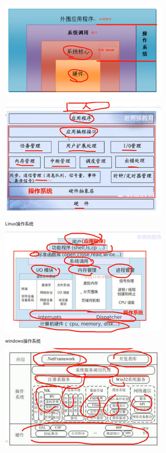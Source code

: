 ![image-20240203172832258](assets/1.操作系统图解/image-20240203172832258.png)

![image-20240203173007213](assets/1.操作系统图解/image-20240203173007213.png)

Linux操作系统

![image-20240203173425975](assets/1.操作系统图解/image-20240203173425975.png)

windows操作系统

![image-20240203173515394](assets/1.操作系统图解/image-20240203173515394.png)